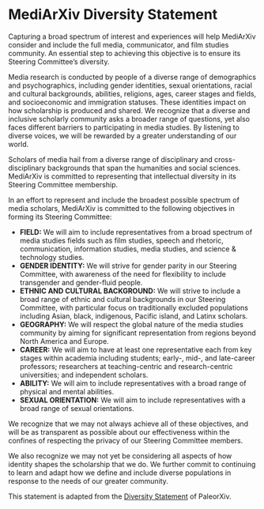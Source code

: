 # MediArXiv Diversity Statement

Capturing a broad spectrum of interest and experiences will help MediArXiv consider and include the full media, communicator, and film studies community. An essential step to achieving this objective is to ensure its Steering Committee’s diversity.

Media research is conducted by people of a diverse range of demographics and psychographics, including gender identities, sexual orientations, racial and cultural backgrounds, abilities, religions, ages, career stages and fields, and socioeconomic and immigration statuses. These identities impact on how scholarship is produced and shared. We recognize that a diverse and inclusive scholarly community asks a broader range of questions, yet also faces different barriers to participating in media studies. By listening to diverse voices, we will be rewarded by a greater understanding of our world.

Scholars of media hail from a diverse range of disciplinary and cross-disciplinary backgrounds that span the humanities and social sciences. MediArXiv is committed to representing that intellectual diversity in its Steering Committee membership.

In an effort to represent and include the broadest possible spectrum of media scholars, MediArXiv is committed to the following objectives in forming its Steering Committee:

* **FIELD:** We will aim to include representatives from a broad spectrum of media studies fields such as film studies, speech and rhetoric, communication, information studies, media studies, and science & technology studies. 
* **GENDER IDENTITY:** We will strive for gender parity in our Steering Committee, with awareness of the need for flexibility to include transgender and gender-fluid people.
* **ETHNIC AND CULTURAL BACKGROUND:** We will strive to include a broad range of ethnic and cultural backgrounds in our Steering Committee, with particular focus on traditionally excluded populations including Asian, black, indigenous, Pacific island, and Latinx scholars.
* **GEOGRAPHY:** We will respect the global nature of the media studies community by aiming for significant representation from regions beyond North America and Europe.
* **CAREER:** We will aim to have at least one representative each from key stages within academia including students; early-, mid-, and late-career professors; researchers at teaching-centric and research-centric universities; and independent scholars.
* **ABILITY:** We will aim to include representatives with a broad range of physical and mental abilities.
* **SEXUAL ORIENTATION:** We will aim to include representatives with a broad range of sexual orientations.

We recognize that we may not always achieve all of these objectives, and will be as transparent as possible about our effectiveness within the confines of respecting the privacy of our Steering Committee members.

We also recognize we may not yet be considering all aspects of how identity shapes the scholarship that we do. We further commit to continuing to learn and adapt how we define and include diverse populations in response to the needs of our greater community.

This statement is adapted from the [Diversity Statement](https://github.com/paleorXiv/resources/blob/master/Diversity%20statement.pdf) of PaleorXiv.
 
